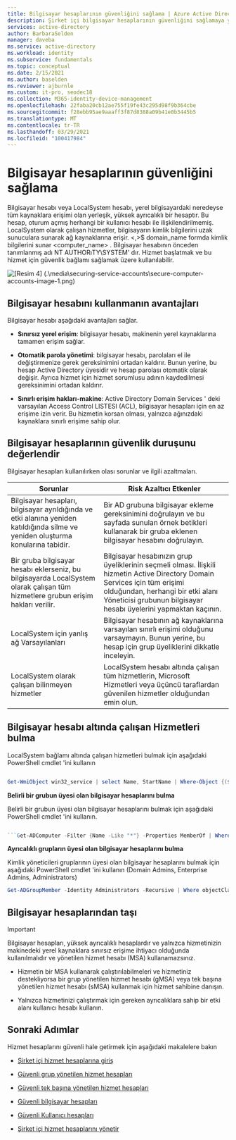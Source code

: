 ```yaml
---
title: Bilgisayar hesaplarının güvenliğini sağlama | Azure Active Directory
description: Şirket içi bilgisayar hesaplarının güvenliğini sağlamaya yönelik bir kılavuz.
services: active-directory
author: BarbaraSelden
manager: daveba
ms.service: active-directory
ms.workload: identity
ms.subservice: fundamentals
ms.topic: conceptual
ms.date: 2/15/2021
ms.author: baselden
ms.reviewer: ajburnle
ms.custom: it-pro, seodec18
ms.collection: M365-identity-device-management
ms.openlocfilehash: 22faba20cb12ae755f19fe43c295d98f9b364cbe
ms.sourcegitcommit: f28ebb95ae9aaaff3f87d8388a09b41e0b3445b5
ms.translationtype: MT
ms.contentlocale: tr-TR
ms.lasthandoff: 03/29/2021
ms.locfileid: "100417984"
---
```

# <a name="securing-computer-accounts"></a>Bilgisayar hesaplarının güvenliğini sağlama

Bilgisayar hesabı veya LocalSystem hesabı, yerel bilgisayardaki neredeyse tüm kaynaklara erişimi olan yerleşik, yüksek ayrıcalıklı bir hesaptır. Bu hesap, oturum açmış herhangi bir kullanıcı hesabı ile ilişkilendirilmemiş. LocalSystem olarak çalışan hizmetler, bilgisayarın kimlik bilgilerini uzak sunuculara sunarak ağ kaynaklarına erişir. <,>$ domain_name formda kimlik bilgilerini sunar \<computer_name> . Bilgisayar hesabının önceden tanımlanmış adı NT AUTHORıTY\SYSTEM' dır. Hizmet başlatmak ve bu hizmet için güvenlik bağlamı sağlamak üzere kullanılabilir.

![[Resim 4] (.\media\securing-service-accounts\secure-computer-accounts-image-1.png)](.\media\securing-service-accounts\secure-computer-accounts-image-1.png)

## <a name="benefits-of-using-the-computer-account"></a>Bilgisayar hesabını kullanmanın avantajları

Bilgisayar hesabı aşağıdaki avantajları sağlar.

* **Sınırsız yerel erişim**: bilgisayar hesabı, makinenin yerel kaynaklarına tamamen erişim sağlar.

* **Otomatik parola yönetimi**: bilgisayar hesabı, parolaları el ile değiştirmenize gerek gereksinimini ortadan kaldırır. Bunun yerine, bu hesap Active Directory üyesidir ve hesap parolası otomatik olarak değişir. Ayrıca hizmet için hizmet sorumlusu adının kaydedilmesi gereksinimini ortadan kaldırır.

* **Sınırlı erişim hakları-makine**: Active Directory Domain Services ' deki varsayılan Access Control LISTESI (ACL), bilgisayar hesapları için en az erişime izin verir. Bu hizmetin korsan olması, yalnızca ağınızdaki kaynaklara sınırlı erişime sahip olur.

## <a name="assess-security-posture-of-computer-accounts"></a>Bilgisayar hesaplarının güvenlik duruşunu değerlendir

Bilgisayar hesapları kullanılırken olası sorunlar ve ilgili azaltmaları. 

| Sorunlar| Risk Azaltıcı Etkenler |
| - | - |
| Bilgisayar hesapları, bilgisayar ayrıldığında ve etki alanına yeniden katıldığında silme ve yeniden oluşturma konularına tabidir.| Bir AD grubuna bilgisayar ekleme gereksinimini doğrulayın ve bu sayfada sunulan örnek betikleri kullanarak bir gruba eklenen bilgisayar hesabını doğrulayın.| 
| Bir gruba bilgisayar hesabı eklerseniz, bu bilgisayarda LocalSystem olarak çalışan tüm hizmetlere grubun erişim hakları verilir.| Bilgisayar hesabınızın grup üyeliklerinin seçmeli olması. İlişkili hizmetin Active Directory Domain Services için tüm erişimi olduğundan, herhangi bir etki alanı Yöneticisi grubunun bilgisayar hesabı üyelerini yapmaktan kaçının. |
| LocalSystem için yanlış ağ Varsayılanları| Bilgisayar hesabının ağ kaynaklarına varsayılan sınırlı erişimi olduğunu varsaymayın. Bunun yerine, bu hesap için grup üyeliklerini dikkatle inceleyin. |
| LocalSystem olarak çalışan bilinmeyen hizmetler| LocalSystem hesabı altında çalışan tüm hizmetlerin, Microsoft Hizmetleri veya üçüncü taraflardan güvenilen hizmetler olduğundan emin olun. |


## <a name="find-services-running-under-the-computer-account"></a>Bilgisayar hesabı altında çalışan Hizmetleri bulma

LocalSystem bağlamı altında çalışan hizmetleri bulmak için aşağıdaki PowerShell cmdlet 'ini kullanın

```powershell

Get-WmiObject win32_service | select Name, StartName | Where-Object {($_.StartName -eq "LocalSystem")}
```

**Belirli bir grubun üyesi olan bilgisayar hesaplarını bulma**

Belirli bir grubun üyesi olan bilgisayar hesaplarını bulmak için aşağıdaki PowerShell cmdlet 'ini kullanın.

```powershell

```Get-ADComputer -Filter {Name -Like "*"} -Properties MemberOf | Where-Object {[STRING]$_.MemberOf -like "Your_Group_Name_here*"} | Select Name, MemberOf
```

**Ayrıcalıklı grupların üyesi olan bilgisayar hesaplarını bulma**

Kimlik yöneticileri gruplarının üyesi olan bilgisayar hesaplarını bulmak için aşağıdaki PowerShell cmdlet 'ini kullanın (Domain Admins, Enterprise Admins, Administrators)

```powershell
Get-ADGroupMember -Identity Administrators -Recursive | Where objectClass -eq "computer"
```
## <a name="move-from-computer-accounts"></a>Bilgisayar hesaplarından taşı

> [!IMPORTANT]
> Bilgisayar hesapları, yüksek ayrıcalıklı hesaplardır ve yalnızca hizmetinizin makinedeki yerel kaynaklara sınırsız erişime ihtiyacı olduğunda kullanılmalıdır ve yönetilen hizmet hesabı (MSA) kullanamazsınız.

* Hizmetin bir MSA kullanarak çalıştırılabilmeleri ve hizmetiniz destekliyorsa bir grup yönetilen hizmet hesabı (gMSA) veya tek başına yönetilen hizmet hesabı (sMSA) kullanmak için hizmet sahibine danışın.

* Yalnızca hizmetinizi çalıştırmak için gereken ayrıcalıklara sahip bir etki alanı kullanıcı hesabı kullanın.

## <a name="next-steps"></a>Sonraki Adımlar 

Hizmet hesaplarını güvenli hale getirmek için aşağıdaki makalelere bakın

* [Şirket içi hizmet hesaplarına giriş](service-accounts-on-premises.md)

* [Güvenli grup yönetilen hizmet hesapları](service-accounts-group-managed.md)

* [Güvenli tek başına yönetilen hizmet hesapları](service-accounts-standalone-managed.md)

* [Güvenli bilgisayar hesapları](service-accounts-computer.md)

* [Güvenli Kullanıcı hesapları](service-accounts-user-on-premises.md)

* [Şirket içi hizmet hesaplarını yönetir](service-accounts-govern-on-premises.md)

 

 
